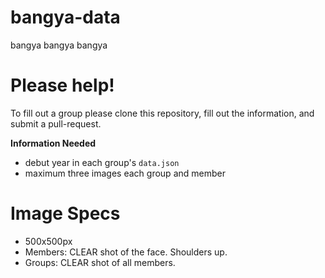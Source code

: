 # bangya-data
bangya bangya bangya 

# Please help!
To fill out a group please clone this repository, fill out the information, and submit a pull-request. 

**Information Needed**
* debut year in each group's `data.json` 
* maximum three images each group and member

# Image Specs
* 500x500px
* Members: CLEAR shot of the face. Shoulders up.
* Groups: CLEAR shot of all members.
